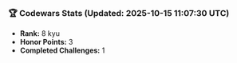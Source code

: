 ### 🏆 Codewars Stats (Updated: 2025-10-15 11:07:30 UTC)

- **Rank:** 8 kyu
- **Honor Points:** 3
- **Completed Challenges:** 1
